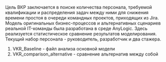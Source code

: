 Цель ВКР заключается в поиске количества персонала, требуемой квалификации и распределения задач между ними для снижения времени простоя в очереди командных проектов, приходящих из Jira. Модель оригинальных бизнес-процессов и альтернативных сценариев реальной IT-команды была разработана в среде AnyLogic. Здесь реализуется статистическое сравнение результатов моделирования. Текущий набор персонала - руководитель, разработчик и два стажера.

1. VKR_Baseline - файл анализа основной модели
2. VKR_comparison_alternative - сравнение альтернатив между собой
